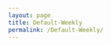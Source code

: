 ```yaml
---
layout: page
title: Default-Weekly
permalink: /Default-Weekly/
---
```


<br>
<br>
<div id="output"></div>
<!-- Load Babel -->
<script src="https://unpkg.com/babel-standalone@6/babel.min.js"></script>
<!-- Your custom script here -->
<script type="text/babel">


$.get( "https://topuhit.github.io/stocks/assets/stock-list.json", function( data ) {

var i;

var text = ""

for (i = 0; i < data.length; i++) {
    text +=   `<img src="https://finviz.com/chart.ashx?t=${data[i]}&ty=c&ta=0&p=w&s=l">


    <br>`
  
}


document.getElementById('output').innerHTML = text;

});

</script>
<style type="text/css">
			#output {
			margin: 0 auto;
			text-align: center;
		}

</style>



